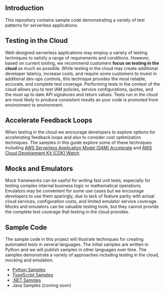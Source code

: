 ## Introduction
This repository contains sample code demonstrating a variety of test patterns for serverless applications.

## Testing in the Cloud
Well-designed serverless applications may employ a variety of testing techniques to satisfy a range of requirements and conditions. However, based on current tooling, we recommend customers **focus on testing in the cloud** as much as possible. While testing in the cloud may create additional developer latency, increase costs, and require some customers to invest in additional dev-ops controls, this technique provides the most reliable, accurate, and complete test coverage. Performing tests in the context of the cloud allows you to test IAM policies, service configurations, quotas, and the most up to date API signatures and return values. Tests run in the cloud are most likely to produce consistent results as your code is promoted from environment to environment.

## Accelerate Feedback Loops
When testing in the cloud we encourage developers to explore options for accelerating feedback loops and also to consider cost optimization techniques. The samples in this guide explore some of these techniques including [AWS Serverless Application Model (SAM) Accelerate](https://aws.amazon.com/blogs/compute/accelerating-serverless-development-with-aws-sam-accelerate/) and [AWS Cloud Development Kit (CDK) Watch](https://aws.amazon.com/blogs/developer/increasing-development-speed-with-cdk-watch/).

## Mocks and Emulators
Mock frameworks can be useful for writing fast unit tests, especially for testing complex internal business logic or mathematical operations. Emulators may be convenient for some use cases but we encourage developers to use them sparingly, due to lack of feature parity with actual cloud services, configuration costs, and limited emulator service coverage. Mocks and emulators can be valuable testing tools, but they cannot provide the complete test coverage that testing in the cloud provides.  

## Sample Code
The sample code in this project will illustrate techniques for creating automated tests in several languages. The initial samples are written in Python and we will publish samples in other languages over time. The samples demonstrate a variety of approaches including testing in the cloud, mocking and emulation. 

- [Python Samples](./python-test-samples/)
- [TypeScript Samples](./typescript-test-samples/)
- [.NET Samples](./dotnet-test-samples/)
- Java Samples (coming soon)
